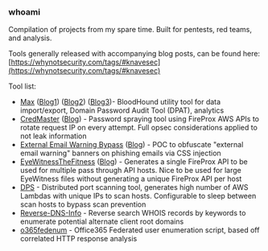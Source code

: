 ### whoami

Compilation of projects from my spare time. Built for pentests, red teams, and analysis. 

Tools generally released with accompanying blog posts, can be found here: [https://whynotsecurity.com/tags/#knavesec](https://whynotsecurity.com/tags/#knavesec)


Tool list:

* [Max](https://github.com/knavesec/Max) ([Blog1](https://whynotsecurity.com/blog/max/)) ([Blog2](https://whynotsecurity.com/blog/max2/)) ([Blog3](https://whynotsecurity.com/blog/max3/))- BloodHound utility tool for data import/export, Domain Password Audit Tool (DPAT), analytics
* [CredMaster](https://github.com/knavesec/CredMaster) ([Blog](https://whynotsecurity.com/blog/credmaster/)) - Password spraying tool using FireProx AWS APIs to rotate request IP on every attempt. Full opsec considerations applied to not leak information
* [External Email Warning Bypass](https://gist.github.com/knavesec/570ddd0cd7e00d02e87121576a677b59) ([Blog](https://whynotsecurity.com/blog/external-email-warning-bypass/)) - POC to obfuscate "external email warning" banners on phishing emails via CSS injection
* [EyeWitnessTheFitness](https://github.com/knavesec/EyeWitnessTheFitness) ([Blog](https://whynotsecurity.com/blog/eyewitnessthefitness/)) - Generates a single FireProx API to be used for multiple pass through API hosts. Nice to be used for large EyeWitness files without generating a unique FireProx API per host
* [DPS](https://github.com/knavesec/DPS) - Distributed port scanning tool, generates high number of AWS Lambdas with unique IPs to scan hosts. Configurable to sleep between scan hosts to bypass scan prevention
* [Reverse-DNS-Info](https://github.com/knavesec/Reverse-DNS-Info) - Reverse search WHOIS records by keywords to enumerate potential alternate client root domains
* [o365fedenum](https://github.com/knavesec/o365fedenum) - Office365 Federated user enumeration script, based off correlated HTTP response analysis 
